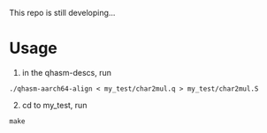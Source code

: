 This repo is still developing...

# Usage
1. in the qhasm-descs, run 
```
./qhasm-aarch64-align < my_test/char2mul.q > my_test/char2mul.S   
```
2. cd to my_test, run
```
make
```